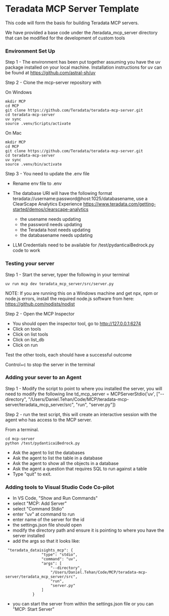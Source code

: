 
# Teradata MCP Server Template

This code will form the basis for building Teradata MCP servers.

We have provided a base code under the /teradata_mcp_server directory that can be modified for the development of custom tools



### Environment Set Up
Step 1 - The environment has been put together assuming you have the uv package installed on your local machine.  Installation instructions for uv can be found at https://github.com/astral-sh/uv 

Step 2 - Clone the mcp-server repository with 

On Windows
```
mkdir MCP
cd MCP
git clone https://github.com/Teradata/teradata-mcp-server.git
cd teradata-mcp-server
uv sync
source .venv/Scripts/activate
```

On Mac
```
mkdir MCP
cd MCP
git clone https://github.com/Teradata/teradata-mcp-server.git
cd teradata-mcp-server
uv sync
source .venv/bin/activate
```

Step 3 - You need to update the .env file
- Rename env file to .env 
- The database URI will have the following format  teradata://username:password@host:1025/databasename, use a ClearScape Analytics Experience https://www.teradata.com/getting-started/demos/clearscape-analytics
    - the usename needs updating
    - the password needs updating
    - the Teradata host needs updating
    - the databasename needs updating

- LLM Credentials need to be available for /test/pydanticaiBedrock.py code to work

### Testing your server
Step 1 - Start the server, typer the following in your terminal
```
uv run mcp dev teradata_mcp_server/src/server.py
```
NOTE: If you are running this on a Windows machine and get npx, npm or node.js errors, install the required node.js software from here: https://github.com/nodists/nodist

Step 2 - Open the MCP Inspector
- You should open the inspector tool, go to http://127.0.0.1:6274 
- Click on tools
- Click on list tools
- Click on list_db
- Click on run

Test the other tools, each should have a successful outcome

Control+c to stop the server in the terminal

### Adding your sever to an Agent
Step 1 - Modify the script to point to where you installed the server, you will need to modify the following line
    td_mcp_server = MCPServerStdio('uv', ["--directory", "/Users/Daniel.Tehan/Code/MCP/teradata-mcp-server/teradata_mcp_server/src", "run", "server.py"])


Step 2 - run the test script, this will create an interactive session with the agent who has access to the MCP server.  

From a terminal.
```
cd mcp-server
python /test/pydanticaiBedrock.py
```

- Ask the agent to list the databases
- Ask the agent to list the table in a database
- Ask the agent to show all the objects in a database
- Ask the agent a question that requires SQL to run against a table
- Type "quit" to exit.

### Adding tools to Visual Studio Code Co-pilot
- In VS Code, "Show and Run Commands"
- select "MCP: Add Server"
- select "Command Stdio"
- enter "uv" at command to run
- enter name of the server for the id
- the settings.json file should open
- modify the directory path and ensure it is pointing to where you have the server installed
- add the args so that it looks like:
```
 "teradata_dataisights_mcp": {
                "type": "stdio",
                "command": "uv",
                "args": [
                    "--directory",
                    "/Users/Daniel.Tehan/Code/MCP/teradata-mcp-server/teradata_mcp_server/src",
                    "run",
                    "server.py"
                ]
            }
```
- you can start the server from within the settings.json file or you can "MCP: Start Server"

  

  
